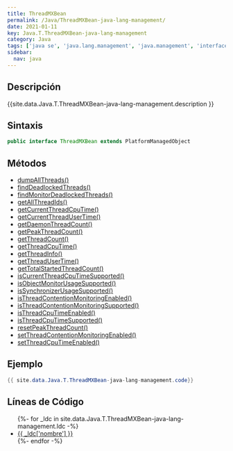 ```yaml
---
title: ThreadMXBean
permalink: /Java/ThreadMXBean-java-lang-management/
date: 2021-01-11
key: Java.T.ThreadMXBean-java-lang-management
category: Java
tags: ['java se', 'java.lang.management', 'java.management', 'interface java', 'Java 1.5']
sidebar: 
  nav: java
---
```


## Descripción
{{site.data.Java.T.ThreadMXBean-java-lang-management.description }}

## Sintaxis
~~~java
public interface ThreadMXBean extends PlatformManagedObject
~~~

## Métodos
* [dumpAllThreads()](/Java/ThreadMXBean-java-lang-management/dumpAllThreads)
* [findDeadlockedThreads()](/Java/ThreadMXBean-java-lang-management/findDeadlockedThreads)
* [findMonitorDeadlockedThreads()](/Java/ThreadMXBean-java-lang-management/findMonitorDeadlockedThreads)
* [getAllThreadIds()](/Java/ThreadMXBean-java-lang-management/getAllThreadIds)
* [getCurrentThreadCpuTime()](/Java/ThreadMXBean-java-lang-management/getCurrentThreadCpuTime)
* [getCurrentThreadUserTime()](/Java/ThreadMXBean-java-lang-management/getCurrentThreadUserTime)
* [getDaemonThreadCount()](/Java/ThreadMXBean-java-lang-management/getDaemonThreadCount)
* [getPeakThreadCount()](/Java/ThreadMXBean-java-lang-management/getPeakThreadCount)
* [getThreadCount()](/Java/ThreadMXBean-java-lang-management/getThreadCount)
* [getThreadCpuTime()](/Java/ThreadMXBean-java-lang-management/getThreadCpuTime)
* [getThreadInfo()](/Java/ThreadMXBean-java-lang-management/getThreadInfo)
* [getThreadUserTime()](/Java/ThreadMXBean-java-lang-management/getThreadUserTime)
* [getTotalStartedThreadCount()](/Java/ThreadMXBean-java-lang-management/getTotalStartedThreadCount)
* [isCurrentThreadCpuTimeSupported()](/Java/ThreadMXBean-java-lang-management/isCurrentThreadCpuTimeSupported)
* [isObjectMonitorUsageSupported()](/Java/ThreadMXBean-java-lang-management/isObjectMonitorUsageSupported)
* [isSynchronizerUsageSupported()](/Java/ThreadMXBean-java-lang-management/isSynchronizerUsageSupported)
* [isThreadContentionMonitoringEnabled()](/Java/ThreadMXBean-java-lang-management/isThreadContentionMonitoringEnabled)
* [isThreadContentionMonitoringSupported()](/Java/ThreadMXBean-java-lang-management/isThreadContentionMonitoringSupported)
* [isThreadCpuTimeEnabled()](/Java/ThreadMXBean-java-lang-management/isThreadCpuTimeEnabled)
* [isThreadCpuTimeSupported()](/Java/ThreadMXBean-java-lang-management/isThreadCpuTimeSupported)
* [resetPeakThreadCount()](/Java/ThreadMXBean-java-lang-management/resetPeakThreadCount)
* [setThreadContentionMonitoringEnabled()](/Java/ThreadMXBean-java-lang-management/setThreadContentionMonitoringEnabled)
* [setThreadCpuTimeEnabled()](/Java/ThreadMXBean-java-lang-management/setThreadCpuTimeEnabled)

## Ejemplo
~~~java
{{ site.data.Java.T.ThreadMXBean-java-lang-management.code}}
~~~

## Líneas de Código
<ul>
{%- for _ldc in site.data.Java.T.ThreadMXBean-java-lang-management.ldc -%}
   <li>
       <a href="{{_ldc['url'] }}">{{ _ldc['nombre'] }}</a>
   </li>
{%- endfor -%}
</ul>

